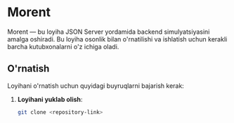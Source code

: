 <!-- # React + Vite

This template provides a minimal setup to get React working in Vite with HMR and some ESLint rules.

Currently, two official plugins are available:

- [@vitejs/plugin-react](https://github.com/vitejs/vite-plugin-react/blob/main/packages/plugin-react/README.md) uses [Babel](https://babeljs.io/) for Fast Refresh
- [@vitejs/plugin-react-swc](https://github.com/vitejs/vite-plugin-react-swc) uses [SWC](https://swc.rs/) for Fast Refresh -->
# Morent

Morent — bu loyiha JSON Server yordamida backend simulyatsiyasini amalga oshiradi. Bu loyiha osonlik bilan o'rnatilishi va ishlatish uchun kerakli barcha kutubxonalarni o'z ichiga oladi.

## O'rnatish

Loyihani o'rnatish uchun quyidagi buyruqlarni bajarish kerak:

1. **Loyihani yuklab olish**:
   ```bash
   git clone <repository-link>
